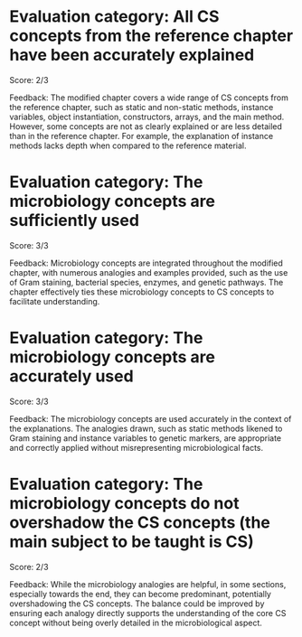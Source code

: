 # Evaluation category: All CS concepts from the reference chapter have been accurately explained

Score: 2/3

Feedback: The modified chapter covers a wide range of CS concepts from the reference chapter, such as static and non-static methods, instance variables, object instantiation, constructors, arrays, and the main method. However, some concepts are not as clearly explained or are less detailed than in the reference chapter. For example, the explanation of instance methods lacks depth when compared to the reference material.

# Evaluation category: The microbiology concepts are sufficiently used

Score: 3/3

Feedback: Microbiology concepts are integrated throughout the modified chapter, with numerous analogies and examples provided, such as the use of Gram staining, bacterial species, enzymes, and genetic pathways. The chapter effectively ties these microbiology concepts to CS concepts to facilitate understanding.

# Evaluation category: The microbiology concepts are accurately used

Score: 3/3

Feedback: The microbiology concepts are used accurately in the context of the explanations. The analogies drawn, such as static methods likened to Gram staining and instance variables to genetic markers, are appropriate and correctly applied without misrepresenting microbiological facts.

# Evaluation category: The microbiology concepts do not overshadow the CS concepts (the main subject to be taught is CS)

Score: 2/3

Feedback: While the microbiology analogies are helpful, in some sections, especially towards the end, they can become predominant, potentially overshadowing the CS concepts. The balance could be improved by ensuring each analogy directly supports the understanding of the core CS concept without being overly detailed in the microbiological aspect.

